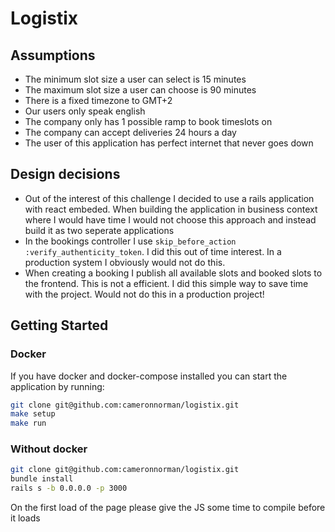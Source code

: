 # Logistix

## Assumptions
- The minimum slot size a user can select is 15 minutes
- The maximum slot size a user can choose is 90 minutes
- There is a fixed timezone to GMT+2
- Our users only speak english
- The company only has 1 possible ramp to book timeslots on
- The company can accept deliveries 24 hours a day
- The user of this application has perfect internet that never goes down

## Design decisions
- Out of the interest of this challenge I decided to use a rails application with react embeded. When building the application in business context where I would have time I would not choose this approach and instead build it as two seperate applications
- In the bookings controller I use `skip_before_action :verify_authenticity_token`. I did this out of time interest. In a production system I obviously would not do this.
- When creating a booking I publish all available slots and booked slots to the frontend. This is not a efficient. I did this simple way to save time with the project. Would not do this in a production project!
## Getting Started

### Docker
If you have docker and docker-compose installed you can start the application by running:
```bash
git clone git@github.com:cameronnorman/logistix.git
make setup
make run
```

### Without docker
```bash
git clone git@github.com:cameronnorman/logistix.git
bundle install
rails s -b 0.0.0.0 -p 3000
```

On the first load of the page please give the JS some time to compile before it loads
